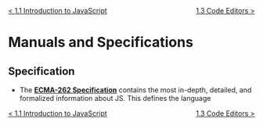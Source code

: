 <div style="display: flex; justify-content: space-between">
    <a href="./1.1-intro-to-javascript.md"> < 1.1 Introduction to JavaScript</a>
    <a href="./1.3-code-editors.md"> 1.3 Code Editors ></a>
</div>

# Manuals and Specifications

## Specification

- The <a href="https://www.ecma-international.org/publications/standards/Ecma-262.htm">**ECMA-262 Specification**</a> contains the most in-depth, detailed, and formalized information about JS. This defines the language

<div style="display: flex; justify-content: space-between">
    <a href="./1.1-intro-to-javascript.md"> < 1.1 Introduction to JavaScript</a>
    <a href="./1.3-code-editors.md"> 1.3 Code Editors ></a>
</div>
